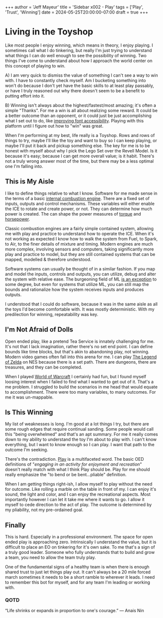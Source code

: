 +++
author = 'Jeff Mayeur'
title = 'Sidebar x002 - Play'
tags = ['Play', 'Trust', 'Winning']
date = 2024-05-25T20:00:00-07:00
draft = true
+++

# Living in the Toyshop
Like most people I enjoy winning, which means in theory, I enjoy playing. I sometimes call what I do tinkering, but really I'm just trying to understand what things I can do well enough to see the possibility of winning. Two things I've come to understand about how I approach the world center on this concept of playing to win.

A) I am very quick to dismiss the value of something I can't see a way to win with. I have to constantly check myself. Am I bucketing something into won't do because I don't yet have the basic skills to at least play passably, or have I truly reasoned out why there doesn't seem to be a benefit to putting effort into it.

B) Winning isn't always about the highest/fastest/most amazing; it's often a simple "Thanks". For me a win is all about realizing some reward. It could be a better outcome than an opponent, or it could just be just accomplishing what I set out to do, like [improving font accessibility](/posts/05-2024/accessible-font-contrast-part-1/). Playing with this platform until I figure out how to "win" was great.

When I'm performing at my best, life really is a Toyshop.  Rows and rows of things to try, maybe I'll like the toy and want to buy so I can keep playing, or maybe I'll put it back and pickup something else. The key for me is to be honest with myself about why I pick the Lego Set over the Revell Model. Is it because it's easy; because I can get more overall value; is it habit. There's not a truly wrong answer most of the time, but there may be a less optimal one I'm falling into.

## This is My Aisle
I like to define things relative to what I know. Software for me made sense in the terms of a basic [internal combustion engine](https://en.wikipedia.org/wiki/Internal_combustion_engine). There are a fixed set of inputs, outputs and control mechanisms. These variables will either enable the ICE to rotate and create power, or not. They can determine how much power is created. The can shape the power measures of [torque](https://en.wikipedia.org/wiki/Torque) and [horsepower](https://en.wikipedia.org/wiki/Horsepower).

Classic combustion engines are a fairly simple contained system, allowing me with play and practice to understand how to operate the ICE. When it's not working as expected I know how to walk the system from Fuel, to Spark, to Air, to the finer details of mixture and timing. 
Modern engines are much more complex, involving sensors and computers, taking significantly more play and practice to model, but they are still contained systems that can be mapped, modelled & therefore understood.

Software systems can usually be thought of in a similar fashion. If you map and model the inputs, controls and outputs, you can utilize, debug and alter the system with relative ease. The burgeoning field of ML [is an exception](https://dl.acm.org/doi/abs/10.1145/3511265.3550446) to some degree, but even for systems that utilize ML, you can still map the bounds and rationalize how the system receives inputs and produces outputs.

I understood that I could do software, because it was in the same aisle as all the toys I'd become comfortable with. It was mostly deterministic. With my predilection for winning, repeatability was key.

## I'm Not Afraid of Dolls
Open ended play, like a pretend Tea Service is innately challenging for me. It's not that I lack imagination, rather there's no set end point. I can define bounds like time blocks, but that's akin to abandoning play, not winning. Modern video games often fall into this arena for me. I can play [The Legend of Zelda](https://en.wikipedia.org/wiki/The_Legend_of_Zelda_(video_game)) on NES because there is a set path. There are dungeons, there are treasures, and they can be completed.  

When I played [World of Warcraft](https://worldofwarcraft.blizzard.com/en-gb/) I certainly had fun, but I found myself loosing interest when I failed to find what I wanted to get out of it. That's a me problem. I struggled to build the scenarios in me head that would equate to accomplishment. There were too many variables, to many outcomes. For me it was un-mappable.

## Is This Winning
My list of weaknesses is long. I'm good at a lot things I try, but there are some rough edges that require continual sanding. Some people would call this "being overwhelmed" and that's an apt summary. For me it really comes down to my ability to understand the toy I'm about to play with. I can't know everything, but I want to know enough so I can play. I want that path to the outcome I'm seeking.

There's the contradiction. [Play](https://www.oed.com/search/dictionary/?scope=Entries&q=play) is a multifaceted word. The basic OED definitions of "*engaging in an activity for enjoyment and recreation*" doesn't really match with what I think Play should be. Play for me should really emphasize the "to bend or be bent...pliable" definition.

When I am getting things right-ish, I allow myself to play without the need for outcome. Like rolling a marble on the table in front of my. I can enjoy it's sound, the light and color, and I can enjoy the recreational aspects. Most importantly however I can let it take me where it wants to go. I allow it myself to cede direction to the act of play. The outcome is determined by my pliability, not my pre-ordained goal.

## Finally
This is hard. Especially in a professional environment. The space for open ended play is approaching zero. Intrinsically I understand the value, but it is difficult to place an EO on tinkering for it's own sake. To me that's a sign of a truly good leader. Someone who fully understands that to build and grow a team, you need to allow the team truly play. 

One of the fundamental signs of a healthy team is when there is enough shared trust to just let things play out. It can't always be a 20 mile forced march sometimes it needs to be a short ramble to wherever it leads. I need to remember this bot for myself, and for any team I'm leading or working with.

### QOTD
“Life shrinks or expands in proportion to one's courage.”
― Anais Nin
